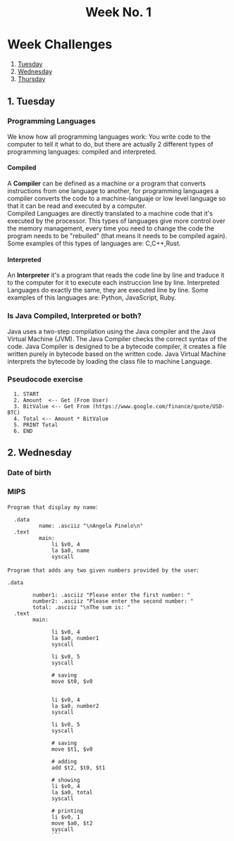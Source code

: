 <h1 align="center">Week No. 1</h1>

# Week Challenges
1. [Tuesday](#1-tuesday)
2. [Wednesday](#2-wednesday)
3. [Thursday](#3-feedback)

## 1. Tuesday
### Programming Languages
We know how  all programming languages work: You write code to the computer to tell it what to do, but there are actually 2 different types of programming languages: compiled and interpreted. <br>
#### Compiled
A **Compiler** can be defined as a machine or a program that converts instructions from one language to another, for programming languages a compiler converts the code to a machine-languaje or low level language so that it can be read and executed by a computer. <br>
Compiled Languages are directly translated to a machine code that it's executed by the processor. This types of languages give more control over the memory management, every time you need to change the code the program needs to be "rebuiled" (that means it needs to be compiled again). Some examples of this types of languages are: C,C++,Rust.
#### Interpreted
An **Interpreter** it's a program that reads the code line by line and traduce it to the computer for it to execute each instruccion line by line. Interpreted Languages do exactly the same, they are executed line by line. Some examples of this languages are: Python, JavaScript, Ruby. 
### Is Java Compiled, Interpreted or both?
Java uses a two-step compilation using the Java compiler and the Java Virtual Machine (JVM). The Java Compiler checks the correct syntax of the code. Java Compiler is designed to be a bytecode compiler, it creates a file  written purely in bytecode based on the written code. Java Virtual Machine interprets the bytecode by loading the class file to machine Language.
### Pseudocode exercise
```
  1. START
  2. Amount  <-- Get (From User)
  3. BitValue <-- Get From (https://www.google.com/finance/quote/USD-BTC)
  4. Total <-- Amount * BitValue
  5. PRINT Total
  6. END
```
## 2. Wednesday
### Date of birth 
### MIPS 
`Program that display my name`:
```assembly
  .data
	      name: .asciiz "\nAngela Pinelo\n"
  .text
	      main:
              li $v0, 4
              la $a0, name
              syscall
```
`Program that adds any two given numbers provided by the user`:
```assembly
.data
               
        number1: .asciiz "Please enter the first number: "
        number2: .asciiz "Please enter the second number: "
        total: .asciiz "\nThe sum is: "
  .text
        main:
             
              li $v0, 4
              la $a0, number1
              syscall

              li $v0, 5
              syscall

              # saving 
              move $t0, $v0

              
              li $v0, 4
              la $a0, number2
              syscall

              li $v0, 5
              syscall

              # saving 
              move $t1, $v0

              # adding 
              add $t2, $t0, $t1

              # showing 
              li $v0, 4
              la $a0, total
              syscall

              # printing 
              li $v0, 1
              move $a0, $t2
              syscall
              ```
